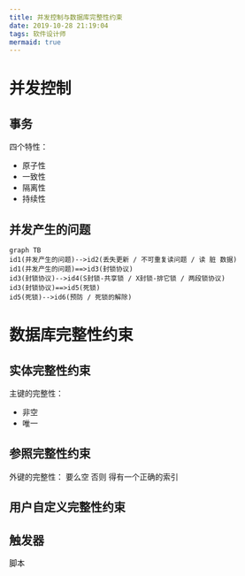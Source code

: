 ```yaml
---
title: 并发控制与数据库完整性约束
date: 2019-10-28 21:19:04
tags: 软件设计师
mermaid: true
---
```

# 并发控制
## 事务
四个特性：
- 原子性
- 一致性
- 隔离性
- 持续性

## 并发产生的问题
```mermaid
graph TB
id1(并发产生的问题)-->id2(丢失更新 / 不可重复读问题 / 读 脏 数据)
id1(并发产生的问题)==>id3(封锁协议)
id3(封锁协议)-->id4(S封锁-共享锁 / X封锁-排它锁 / 两段锁协议)
id3(封锁协议)==>id5(死锁)
id5(死锁)-->id6(预防 / 死锁的解除)
```
# 数据库完整性约束
## 实体完整性约束
主键的完整性：
- 非空
- 唯一

## 参照完整性约束
外键的完整性：
要么空 否则 得有一个正确的索引

## 用户自定义完整性约束


## 触发器
脚本